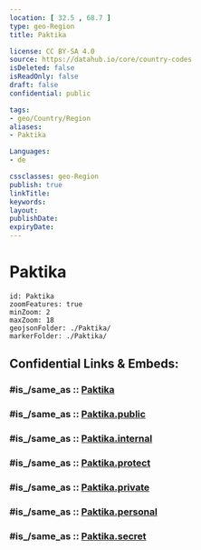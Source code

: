 ```yaml
---
location: [ 32.5 , 68.7 ] 
type: geo-Region
title: Paktika

license: CC BY-SA 4.0
source: https://datahub.io/core/country-codes
isDeleted: false
isReadOnly: false
draft: false
confidential: public

tags:
- geo/Country/Region
aliases:
- Paktika

Languages:
- de

cssclasses: geo-Region
publish: true
linkTitle: 
keywords: 
layout: 
publishDate: 
expiryDate: 
---
```


# Paktika

```leaflet
id: Paktika
zoomFeatures: true 
minZoom: 2 
maxZoom: 18
geojsonFolder: ./Paktika/
markerFolder: ./Paktika/
```


## Confidential Links & Embeds: 

### #is_/same_as :: [Paktika](/_Standards/Earth/Continent/Asia/Asia~Central/Afghanistan/provinces~Afghanistan/Paktika.md) 

### #is_/same_as :: [Paktika.public](/_public/Earth/Continent/Asia/Asia~Central/Afghanistan/provinces~Afghanistan/Paktika.public.md) 

### #is_/same_as :: [Paktika.internal](/_internal/Earth/Continent/Asia/Asia~Central/Afghanistan/provinces~Afghanistan/Paktika.internal.md) 

### #is_/same_as :: [Paktika.protect](/_protect/Earth/Continent/Asia/Asia~Central/Afghanistan/provinces~Afghanistan/Paktika.protect.md) 

### #is_/same_as :: [Paktika.private](/_private/Earth/Continent/Asia/Asia~Central/Afghanistan/provinces~Afghanistan/Paktika.private.md) 

### #is_/same_as :: [Paktika.personal](/_personal/Earth/Continent/Asia/Asia~Central/Afghanistan/provinces~Afghanistan/Paktika.personal.md) 

### #is_/same_as :: [Paktika.secret](/_secret/Earth/Continent/Asia/Asia~Central/Afghanistan/provinces~Afghanistan/Paktika.secret.md)


